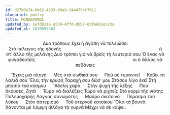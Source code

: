 ```yaml
---
id: d27b0e74-bb62-4193-99a9-344475cc7011
blueprint: poetry
title: ΜΟΝΟΔΡΟΜΟΣ
updated_by: 1efd0116-a539-4ffd-85b7-6bfe662e5c3a
updated_at: 1670595462
---
```

<div align="center">
  
  Δυο τρόπους ἔχει ἡ ἀγάπη νὰ τελειώσει  
    	            	Στὸ πέλαγος τῆς ἡδονῆς
&emsp; &emsp; &emsp; &emsp; &emsp; &emsp; &emsp; &emsp; &emsp;	&emsp; &emsp; &emsp; &emsp; &emsp; &emsp; &emsp; &emsp;	ἢ στ᾿ ἄλλο τῆς μελάνης
		Δυὸ τρόποι γιὰ νὰ βρεῖς τὴ λευτεριά σου
    	                 Ὁ ἕνας νὰ φυγαδευτεῖς
&emsp; &emsp; &emsp; &emsp; &emsp; &emsp; &emsp; &emsp; &emsp;	&emsp; &emsp; &emsp; &emsp; &emsp; &emsp; &emsp; &emsp; κι ὁ ἄλλος νὰ πεθάνεις
  
  </div>
  
&emsp; ῎Εχεις μιὰ πληγὴ
&emsp; Μὲς στὰ σωθικά σου
&emsp; Ποὺ σὲ τυραννεῖ
&emsp; Κόβει τὴ λαλιά σου
 ῎Ελα, τὴν κρυφὴ
  Ταραχή σου δῶσ᾿ μου
  Στάσου λίγο ἐκεῖ
  Στὴ μπασιὰ τοῦ κόσμου
&emsp; ῎Αδολη χαρὰ
&emsp; Στὴν ψυχὴ τῆς λέξης
&emsp; Ποὺ ἄκουσες, ζητᾶ
&emsp; Τώρα νὰ διαλέξεις
 Τώρα νὰ ριχτεῖς
 Στὸ κορμὶ τῆς νιότης
 Πολεμοχαρὴς
 Λάγνος συνωμότης
&emsp; Μαῦρο σκοτεινὸ
&emsp; Πέρασμα τοῦ λύκου
&emsp; Στὸν ἀστερισμὸ
&emsp; Τοῦ στερνοῦ κατοίκου
῞Ολα τὰ βουνὰ
 Χάνονται μὲ λάμψη 
 Φλόγα τὰ γυρνᾶ
 Μέχρι νὰ σὲ κάψει.